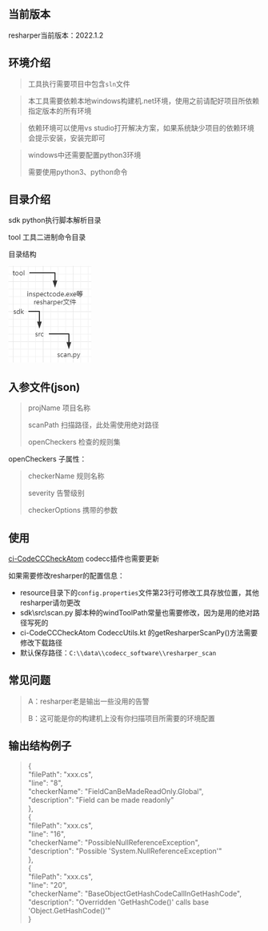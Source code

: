 ## 当前版本
resharper当前版本：2022.1.2

## 环境介绍
> 工具执行需要项目中包含`sln`文件

> 本工具需要依赖本地windows构建机.net环境，使用之前请配好项目所依赖指定版本的所有环境

> 依赖环境可以使用vs studio打开解决方案，如果系统缺少项目的依赖环境会提示安装，安装完即可

> windows中还需要配置python3环境
> 
> 需要使用python3、python命令

## 目录介绍
sdk python执行脚本解析目录

tool 工具二进制命令目录

目录结构

  ![](./img/m.png)

## 入参文件(json)
> projName 项目名称
> 
> scanPath 扫描路径，此处需使用绝对路径
> 
> openCheckers 检查的规则集

openCheckers 子属性：
> checkerName 规则名称
> 
> severity 告警级别
> 
> checkerOptions 携带的参数

## 使用
[ci-CodeCCCheckAtom](https://github.com/TencentBlueKing/ci-CodeCCCheckAtom)
codecc插件也需要更新

如果需要修改resharper的配置信息：
- resource目录下的`config.properties`文件第23行可修改工具存放位置，其他resharper请勿更改
- sdk\src\scan.py 脚本种的windToolPath常量也需要修改，因为是用的绝对路径写死的
- ci-CodeCCCheckAtom  CodeccUtils.kt 的getResharperScanPy()方法需要修改下载路径
- 默认保存路径：`C:\\data\\codecc_software\\resharper_scan`

## 常见问题
> A：resharper老是输出一些没用的告警
> 
> B：这可能是你的构建机上没有你扫描项目所需要的环境配置

## 输出结构例子
> {\
      "filePath": "xxx.cs",\
      "line": "8",\
      "checkerName": "FieldCanBeMadeReadOnly.Global",\
      "description": "Field can be made readonly"\
    },\
    {\
      "filePath": "xxx.cs",\
      "line": "16",\
      "checkerName": "PossibleNullReferenceException",\
      "description": "Possible 'System.NullReferenceException'"\
    },\
    {\
      "filePath": "xxx.cs",\
      "line": "20",\
      "checkerName": "BaseObjectGetHashCodeCallInGetHashCode",\
      "description": "Overridden 'GetHashCode()' calls base 'Object.GetHashCode()'"\
    }

